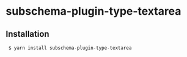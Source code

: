 subschema-plugin-type-textarea
===

## Installation
```sh
 $ yarn install subschema-plugin-type-textarea
```
